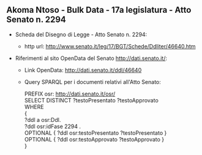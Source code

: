 ## Akoma Ntoso - Bulk Data - 17a legislatura - Atto Senato n. 2294 ##

* Scheda del Disegno di Legge - Atto Senato n. 2294:
	* http url: http://www.senato.it/leg/17/BGT/Schede/Ddliter/46640.htm

* Riferimenti al sito OpenData del Senato http://dati.senato.it/:
	* Link OpenData: http://dati.senato.it/ddl/46640
	* Query SPARQL per i documenti relativi all'Atto Senato:

        PREFIX osr: <http://dati.senato.it/osr/>  
		SELECT DISTINCT ?testoPresentato ?testoApprovato  
		WHERE  
		{  
		    ?ddl a osr:Ddl.  
		    ?ddl osr:idFase 2294 .  
		    OPTIONAL { ?ddl osr:testoPresentato ?testoPresentato }  
		    OPTIONAL { ?ddl osr:testoApprovato ?testoApprovato }  
		}
		